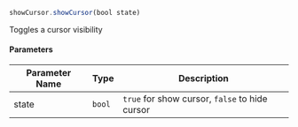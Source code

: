 [//]: # (version=662b03a8040a90fbb1e894f5e1df33fda0d19cca6fa11e729d480aa265c88a24)

```js
showCursor.showCursor(bool state)
```

Toggles a cursor visibility

#### Parameters
| Parameter Name | Type | Description |
| -------------- | ----------- | ----------- |
| state | `bool` | `true` for show cursor, `false` to hide cursor |
